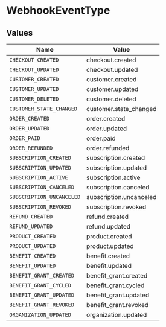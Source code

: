 # WebhookEventType


## Values

| Name                      | Value                     |
| ------------------------- | ------------------------- |
| `CHECKOUT_CREATED`        | checkout.created          |
| `CHECKOUT_UPDATED`        | checkout.updated          |
| `CUSTOMER_CREATED`        | customer.created          |
| `CUSTOMER_UPDATED`        | customer.updated          |
| `CUSTOMER_DELETED`        | customer.deleted          |
| `CUSTOMER_STATE_CHANGED`  | customer.state_changed    |
| `ORDER_CREATED`           | order.created             |
| `ORDER_UPDATED`           | order.updated             |
| `ORDER_PAID`              | order.paid                |
| `ORDER_REFUNDED`          | order.refunded            |
| `SUBSCRIPTION_CREATED`    | subscription.created      |
| `SUBSCRIPTION_UPDATED`    | subscription.updated      |
| `SUBSCRIPTION_ACTIVE`     | subscription.active       |
| `SUBSCRIPTION_CANCELED`   | subscription.canceled     |
| `SUBSCRIPTION_UNCANCELED` | subscription.uncanceled   |
| `SUBSCRIPTION_REVOKED`    | subscription.revoked      |
| `REFUND_CREATED`          | refund.created            |
| `REFUND_UPDATED`          | refund.updated            |
| `PRODUCT_CREATED`         | product.created           |
| `PRODUCT_UPDATED`         | product.updated           |
| `BENEFIT_CREATED`         | benefit.created           |
| `BENEFIT_UPDATED`         | benefit.updated           |
| `BENEFIT_GRANT_CREATED`   | benefit_grant.created     |
| `BENEFIT_GRANT_CYCLED`    | benefit_grant.cycled      |
| `BENEFIT_GRANT_UPDATED`   | benefit_grant.updated     |
| `BENEFIT_GRANT_REVOKED`   | benefit_grant.revoked     |
| `ORGANIZATION_UPDATED`    | organization.updated      |